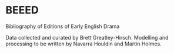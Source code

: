 # BEEED
Bibliography of Editions of Early English Drama

Data collected and curated by Brett Greatley-Hirsch. Modelling and processing to be written by Navarra Houldin and Martin Holmes.